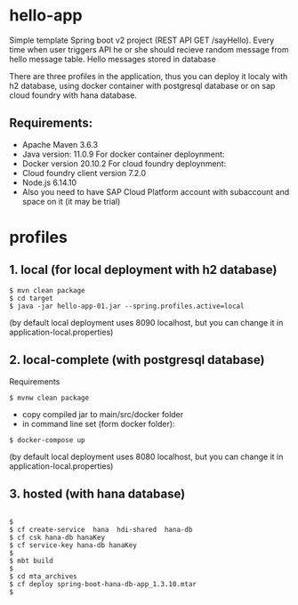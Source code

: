 # hello-app

Simple template Spring boot v2 project (REST API GET /sayHello).
Every time when user triggers API he or she should recieve random message from hello message table.
Hello messages stored in database

There are three profiles in the application, thus you can deploy it localy with h2 database, using docker container with postgresql database or on sap cloud foundry with hana database.

## Requirements:
- Apache Maven 3.6.3 
- Java version: 11.0.9
For docker container deploynment: 
- Docker version 20.10.2 
For cloud foundry deploynment: 
- Cloud foundry client version 7.2.0
- Node.js 6.14.10
- Also you need to have SAP Cloud Platform account with subaccount and space on it (it may be trial)


# profiles

## 1. local (for local deployment with h2 database)
```
$ mvn clean package
$ cd target
$ java -jar hello-app-01.jar --spring.profiles.active=local
```
(by default local deployment uses 8090 localhost, but you can change it in application-local.properties)

## 2. local-complete (with postgresql database)

Requirements
```
$ mvnw clean package
```
- copy compiled jar to main/src/docker folder
- in command line set (form docker folder): 
```
$ docker-compose up
```
(by default local deployment uses 8080 localhost, but you can change it in application-local.properties)

## 3. hosted (with hana database)
```

$
$ cf create-service  hana  hdi-shared  hana-db
$ cf csk hana-db hanaKey
$ cf service-key hana-db hanaKey
$
$ mbt build
$
$ cd mta_archives
$ cf deploy spring-boot-hana-db-app_1.3.10.mtar
$
```
